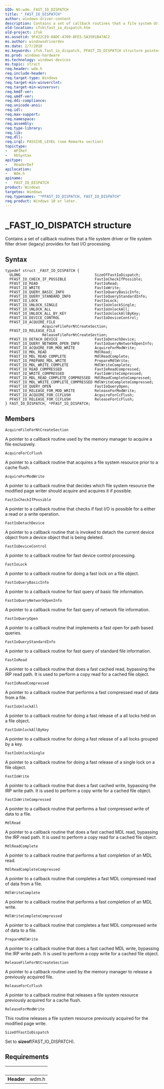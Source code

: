 ```yaml
---
UID: NS:wdm._FAST_IO_DISPATCH
title: "_FAST_IO_DISPATCH"
author: windows-driver-content
description: Contains a set of callback routines that a file system driver or file system filter driver (legacy) provides for fast I/O processing.
old-location: ifsk\fast_io_dispatch.htm
old-project: ifsk
ms.assetid: 9F422CE9-8ADC-4709-8FE5-5A3501B47AC2
ms.author: windowsdriverdev
ms.date: 2/7/2018
ms.keywords: ifsk.fast_io_dispatch, PFAST_IO_DISPATCH structure pointer [Installable File System Drivers], PFAST_IO_DISPATCH, _FAST_IO_DISPATCH, *PFAST_IO_DISPATCH, FAST_IO_DISPATCH, wdm/FAST_IO_DISPATCH, wdm/PFAST_IO_DISPATCH, FAST_IO_DISPATCH structure [Installable File System Drivers]
ms.prod: windows-hardware
ms.technology: windows-devices
ms.topic: struct
req.header: wdm.h
req.include-header: 
req.target-type: Windows
req.target-min-winverclnt: 
req.target-min-winversvr: 
req.kmdf-ver: 
req.umdf-ver: 
req.ddi-compliance: 
req.unicode-ansi: 
req.idl: 
req.max-support: 
req.namespace: 
req.assembly: 
req.type-library: 
req.lib: 
req.dll: 
req.irql: PASSIVE_LEVEL (see Remarks section)
topictype:
-	APIRef
-	kbSyntax
apitype:
-	HeaderDef
apilocation:
-	Wdm.h
apiname:
-	FAST_IO_DISPATCH
product: Windows
targetos: Windows
req.typenames: "*PFAST_IO_DISPATCH, FAST_IO_DISPATCH"
req.product: Windows 10 or later.
---
```


# _FAST_IO_DISPATCH structure
Contains a set of callback routines that a file system driver or file system filter driver (legacy) provides for fast I/O processing.

## Syntax
````
typedef struct _FAST_IO_DISPATCH {
  ULONG                                  SizeOfFastIoDispatch;
  PFAST_IO_CHECK_IF_POSSIBLE             FastIoCheckIfPossible;
  PFAST_IO_READ                          FastIoRead;
  PFAST_IO_WRITE                         FastIoWrite;
  PFAST_IO_QUERY_BASIC_INFO              FastIoQueryBasicInfo;
  PFAST_IO_QUERY_STANDARD_INFO           FastIoQueryStandardInfo;
  PFAST_IO_LOCK                          FastIoLock;
  PFAST_IO_UNLOCK_SINGLE                 FastIoUnlockSingle;
  PFAST_IO_UNLOCK_ALL                    FastIoUnlockAll;
  PFAST_IO_UNLOCK_ALL_BY_KEY             FastIoUnlockAllByKey;
  PFAST_IO_DEVICE_CONTROL                FastIoDeviceControl;
  PFAST_IO_ACQUIRE_FILE                  AcquireFileForNtCreateSection;
  PFAST_IO_RELEASE_FILE                  ReleaseFileForNtCreateSection;
  PFAST_IO_DETACH_DEVICE                 FastIoDetachDevice;
  PFAST_IO_QUERY_NETWORK_OPEN_INFO       FastIoQueryNetworkOpenInfo;
  PFAST_IO_ACQUIRE_FOR_MOD_WRITE         AcquireForModWrite;
  PFAST_IO_MDL_READ                      MdlRead;
  PFAST_IO_MDL_READ_COMPLETE             MdlReadComplete;
  PFAST_IO_PREPARE_MDL_WRITE             PrepareMdlWrite;
  PFAST_IO_MDL_WRITE_COMPLETE            MdlWriteComplete;
  PFAST_IO_READ_COMPRESSED               FastIoReadCompressed;
  PFAST_IO_WRITE_COMPRESSED              FastIoWriteCompressed;
  PFAST_IO_MDL_READ_COMPLETE_COMPRESSED  MdlReadCompleteCompressed;
  PFAST_IO_MDL_WRITE_COMPLETE_COMPRESSED MdlWriteCompleteCompressed;
  PFAST_IO_QUERY_OPEN                    FastIoQueryOpen;
  PFAST_IO_RELEASE_FOR_MOD_WRITE         ReleaseForModWrite;
  PFAST_IO_ACQUIRE_FOR_CCFLUSH           AcquireForCcFlush;
  PFAST_IO_RELEASE_FOR_CCFLUSH           ReleaseForCcFlush;
} FAST_IO_DISPATCH, *PFAST_IO_DISPATCH;
````

## Members


`AcquireFileForNtCreateSection`

A pointer to a callback routine used by the memory manager to acquire a file exclusively.

`AcquireForCcFlush`

A pointer to a callback routine that acquires a file system resource prior to a cache flush.

`AcquireForModWrite`

A pointer to a callback routine that decides which file system resource the modified page
    writer should acquire and acquires it if possible.

`FastIoCheckIfPossible`

A pointer to a callback routine that checks if fast I/O is possible for a either a read or a write operation.

`FastIoDetachDevice`

A pointer to a callback routine that is invoked to detach the current device object from a device object that
    is being deleted.

`FastIoDeviceControl`

A pointer to a callback routine for fast device control processing.

`FastIoLock`

A pointer to a callback routine for doing a fast lock on a file object.

`FastIoQueryBasicInfo`

A pointer to a callback routine for fast query of basic file information.

`FastIoQueryNetworkOpenInfo`

A pointer to a callback routine for fast query of network file information.

`FastIoQueryOpen`

A pointer to a callback routine that implements  a fast  open for path based queries.

`FastIoQueryStandardInfo`

A pointer to a callback routine for fast query of standard file information.

`FastIoRead`

A pointer to a callback routine that does a fast cached read, bypassing the IRP read path.  It is used to perform a copy read
    for a cached file object.

`FastIoReadCompressed`

A pointer to a callback routine that performs a fast  compressed read of data from a file.

`FastIoUnlockAll`

A pointer to a callback routine for doing a fast release of a all locks held on a file object.

`FastIoUnlockAllByKey`

A pointer to a callback routine for doing a fast release of a all locks grouped by a key.

`FastIoUnlockSingle`

A pointer to a callback routine for doing a fast release of a single lock on a file object.

`FastIoWrite`

A pointer to a callback routine that does a fast cached write, bypassing the IRP write path.  It is used to perform a copy write
    for a cached file object.

`FastIoWriteCompressed`

A pointer to a callback routine that performs a fast  compressed write of data to  a file.

`MdlRead`

A pointer to a callback routine that does a fast cached MDL read, bypassing the IRP read path.  It is used to perform a copy read
    for a cached file object.

`MdlReadComplete`

A pointer to a callback routine that performs a fast completion of an MDL read.

`MdlReadCompleteCompressed`

A pointer to a callback routine that completes  a fast  MDL compressed read of data from  a file.

`MdlWriteComplete`

A pointer to a callback routine that performs a fast completion of an MDL write.

`MdlWriteCompleteCompressed`

A pointer to a callback routine that completes  a fast  MDL compressed write of data to  a file.

`PrepareMdlWrite`

A pointer to a callback routine that does a fast cached MDL write, bypassing the IRP write path.  It is used to perform a copy write
    for a cached file object.

`ReleaseFileForNtCreateSection`

A pointer to a callback routine used by the memory manager to release a previously acquired file.

`ReleaseForCcFlush`

A pointer to a callback routine that releases a file system resource previously acquired for a cache flush.

`ReleaseForModWrite`

This routine releases a file system resource previously acquired for
    the modified page write.

`SizeOfFastIoDispatch`

Set to <b>sizeof</b>(FAST_IO_DISPATCH).


## Requirements
| &nbsp; | &nbsp; |
| ---- |:---- |
| **Header** | wdm.h |